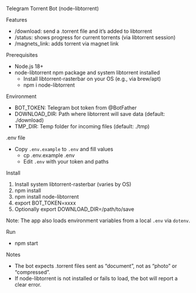 Telegram Torrent Bot (node-libtorrent)

Features
- /download: send a .torrent file and it’s added to libtorrent
- /status: shows progress for current torrents (via libtorrent session)
- /magnets_link: adds torrent via magnet link

Prerequisites
- Node.js 18+
- node-libtorrent npm package and system libtorrent installed
  - Install libtorrent-rasterbar on your OS (e.g., via brew/apt)
  - npm i node-libtorrent

Environment
- BOT_TOKEN: Telegram bot token from @BotFather
- DOWNLOAD_DIR: Path where libtorrent will save data (default: ./download)
- TMP_DIR: Temp folder for incoming files (default: ./tmp)

.env file
- Copy `.env.example` to `.env` and fill values
  - cp .env.example .env
  - Edit `.env` with your token and paths

Install
1) Install system libtorrent-rasterbar (varies by OS)
2) npm install
3) npm install node-libtorrent
4) export BOT_TOKEN=xxxx
5) Optionally export DOWNLOAD_DIR=/path/to/save

Note: The app also loads environment variables from a local `.env` via `dotenv`.

Run
- npm start

Notes
- The bot expects .torrent files sent as “document”, not as “photo” or “compressed”.
- If node-libtorrent is not installed or fails to load, the bot will report a clear error.
